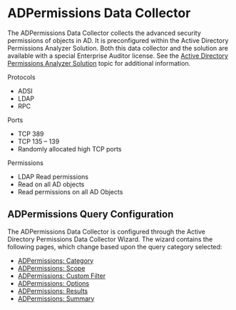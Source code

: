 # ADPermissions Data Collector

The ADPermissions Data Collector collects the advanced security permissions of objects in AD. It is
preconfigured within the Active Directory Permissions Analyzer Solution. Both this data collector
and the solution are available with a special Enterprise Auditor license. See the
[Active Directory Permissions Analyzer Solution](/docs/accessanalyzer/11.6/solutions/activedirectorypermissionsanalyzer/overview.md)
topic for additional information.

Protocols

- ADSI
- LDAP
- RPC

Ports

- TCP 389
- TCP 135 – 139
- Randomly allocated high TCP ports

Permissions

- LDAP Read permissions
- Read on all AD objects
- Read permissions on all AD Objects

## ADPermissions Query Configuration

The ADPermissions Data Collector is configured through the Active Directory Permissions Data
Collector Wizard. The wizard contains the following pages, which change based upon the query
category selected:

- [ADPermissions: Category](/docs/accessanalyzer/11.6/admin/datacollector/adpermissions/category.md)
- [ADPermissions: Scope](/docs/accessanalyzer/11.6/admin/datacollector/adpermissions/scope.md)
- [ADPermissions: Custom Filter](/docs/accessanalyzer/11.6/admin/datacollector/adpermissions/customfilter.md)
- [ADPermissions: Options](/docs/accessanalyzer/11.6/admin/datacollector/adpermissions/options.md)
- [ADPermissions: Results](/docs/accessanalyzer/11.6/admin/datacollector/adpermissions/results.md)
- [ADPermissions: Summary](/docs/accessanalyzer/11.6/admin/datacollector/adpermissions/summary.md)
